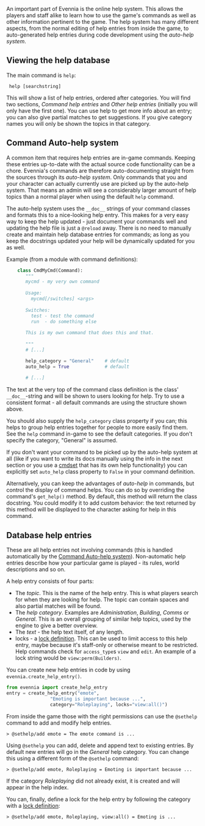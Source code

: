 
An important part of Evennia is the online help system. This allows the players and staff alike to learn how to use the game's commands as well as other information pertinent to the game. The help system has many different aspects, from the normal editing of help entries from inside the game, to auto-generated help entries during code development using the *auto-help system*.

## Viewing the help database

The main command is `help`: 

     help [searchstring]

This will show a list of help entries, ordered after categories. You will find two sections, *Command help entries* and *Other help entries* (initially you will only have the first one). You can use help to get more info about an entry; you can also give partial matches to get suggestions. If you give category names you will only be shown the topics in that category. 


## Command Auto-help system

A common item that requires help entries are in-game commands. Keeping these entries up-to-date with the actual source code functionality can be a chore. Evennia's commands are therefore auto-documenting straight from the sources through its *auto-help system*.  Only commands that you and your character can actually currently use are picked up by the auto-help system. That means an admin will see a considerably larger amount of help topics than a normal player when using the default `help` command. 

The auto-help system uses the `__doc__` strings of your command classes and formats this to a nice-looking help entry. This makes for a very easy way to keep the help updated - just document your commands well and updating the help file is just a `@reload` away.  There is no need to manually create and maintain help database entries for commands; as long as you keep the docstrings updated your help will be dynamically updated for you as well.

Example (from a module with command definitions): 

```python
    class CmdMyCmd(Command):
       """
       mycmd - my very own command
    
       Usage: 
         mycmd[/switches] <args>
    
       Switches:
         test - test the command
         run  - do something else
    
       This is my own command that does this and that.
    
       """
       # [...]

       help_category = "General"    # default
       auto_help = True             # default
       
       # [...]
```

The text at the very top of the command class definition is the class' `__doc__`-string and will be shown to users looking for help. Try to use a consistent format - all default commands are using the structure shown above. 

You should also supply the `help_category` class property if you can; this helps to group help entries together for people to more easily find them. See the `help` command in-game to see the default categories. If you don't specify the category, "General" is assumed. 

If you don't want your command to be picked up by the auto-help system at all (like if you want to write its docs manually using the info in the next section or you use a [cmdset](Command-Sets) that has its own help functionality) you can explicitly set `auto_help` class property to `False` in your command definition.

Alternatively, you can keep the advantages of *auto-help* in commands, but control the display of command helps.  You can do so by overriding the command's `get_help()` method.  By default, this method will return the class docstring.  You could modify it to add custom behavior:  the text returned by this method will be displayed to the character asking for help in this command.

## Database help entries

These are all help entries not involving commands (this is handled automatically by the [Command Auto-help system](#command-auto-help-system)).  Non-automatic help entries describe how your particular game is played - its rules, world descriptions and so on.

A help entry consists of four parts: 

- The *topic*. This is the name of the help entry. This is what players search for when they are looking for help. The topic can contain spaces and also partial matches will be found.
- The *help category*. Examples are *Administration*, *Building*, *Comms* or *General*. This is an overall grouping of similar help topics, used by the engine to give a better overview.
- The *text* - the help text itself, of any length.
- locks - a [lock definition](Locks.md). This can be used to limit access to this help entry, maybe because it's staff-only or otherwise meant to be restricted. Help commands check for `access_type`s `view` and `edit`. An example of a lock string would be `view:perm(Builders)`.

You can create new help entries in code by using `evennia.create_help_entry()`.

```python
from evennia import create_help_entry
entry = create_help_entry("emote", 
                "Emoting is important because ...", 
                category="Roleplaying", locks="view:all()")
```

From inside the game those with the right permissions can use the `@sethelp` command to add and modify help entries. 

    > @sethelp/add emote = The emote command is ...

Using `@sethelp` you can add, delete and append text to existing entries. By default new entries will go in the *General* help category. You can change this using a different form of the `@sethelp` command:

    > @sethelp/add emote, Roleplaying = Emoting is important because ...

If the category *Roleplaying* did not already exist, it is created and will appear in the help index. 

You can, finally, define a lock for the help entry by following the category with a [lock definition](Locks.md): 

    > @sethelp/add emote, Roleplaying, view:all() = Emoting is ... 
